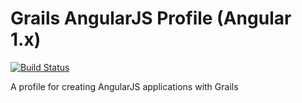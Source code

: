 # Grails AngularJS Profile (Angular 1.x)

[![Build Status](https://travis-ci.org/grails-profiles/angular.svg?branch=master)](https://travis-ci.org/grails-profiles/angular)

A profile for creating AngularJS applications with Grails
